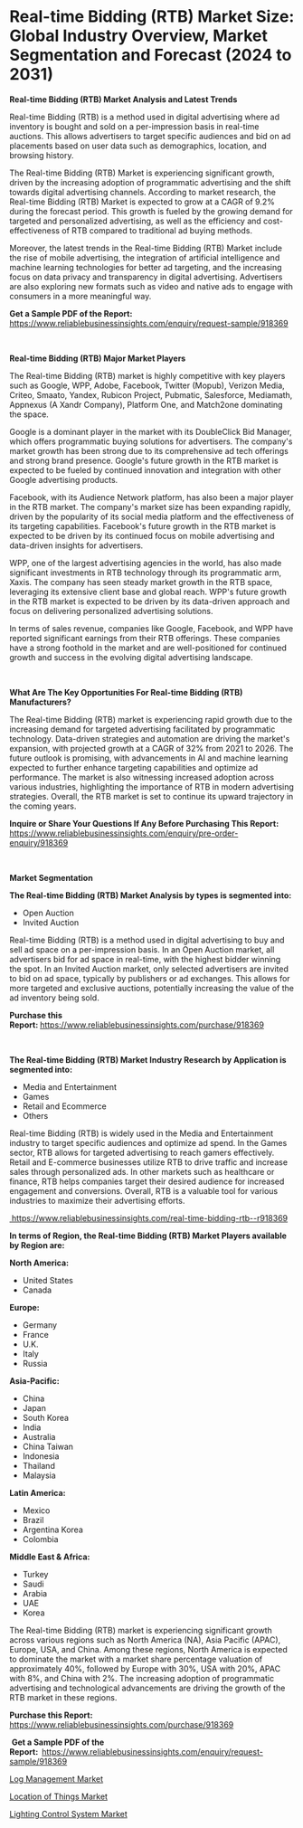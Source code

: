 <p><h1>Real-time Bidding (RTB) Market Size: Global Industry Overview, Market Segmentation and Forecast (2024 to 2031)</h1></p><p><strong>Real-time Bidding (RTB) Market Analysis and Latest Trends</strong></p>
<p><p>Real-time Bidding (RTB) is a method used in digital advertising where ad inventory is bought and sold on a per-impression basis in real-time auctions. This allows advertisers to target specific audiences and bid on ad placements based on user data such as demographics, location, and browsing history.</p><p>The Real-time Bidding (RTB) Market is experiencing significant growth, driven by the increasing adoption of programmatic advertising and the shift towards digital advertising channels. According to market research, the Real-time Bidding (RTB) Market is expected to grow at a CAGR of 9.2% during the forecast period. This growth is fueled by the growing demand for targeted and personalized advertising, as well as the efficiency and cost-effectiveness of RTB compared to traditional ad buying methods.</p><p>Moreover, the latest trends in the Real-time Bidding (RTB) Market include the rise of mobile advertising, the integration of artificial intelligence and machine learning technologies for better ad targeting, and the increasing focus on data privacy and transparency in digital advertising. Advertisers are also exploring new formats such as video and native ads to engage with consumers in a more meaningful way.</p></p>
<p><strong>Get a Sample PDF of the Report:&nbsp;</strong> <a href="https://www.reliablebusinessinsights.com/enquiry/request-sample/918369">https://www.reliablebusinessinsights.com/enquiry/request-sample/918369</a></p>
<p>&nbsp;</p>
<p><strong>Real-time Bidding (RTB) Major Market Players</strong></p>
<p><p>The Real-time Bidding (RTB) market is highly competitive with key players such as Google, WPP, Adobe, Facebook, Twitter (Mopub), Verizon Media, Criteo, Smaato, Yandex, Rubicon Project, Pubmatic, Salesforce, Mediamath, Appnexus (A Xandr Company), Platform One, and Match2one dominating the space.</p><p>Google is a dominant player in the market with its DoubleClick Bid Manager, which offers programmatic buying solutions for advertisers. The company's market growth has been strong due to its comprehensive ad tech offerings and strong brand presence. Google's future growth in the RTB market is expected to be fueled by continued innovation and integration with other Google advertising products.</p><p>Facebook, with its Audience Network platform, has also been a major player in the RTB market. The company's market size has been expanding rapidly, driven by the popularity of its social media platform and the effectiveness of its targeting capabilities. Facebook's future growth in the RTB market is expected to be driven by its continued focus on mobile advertising and data-driven insights for advertisers.</p><p>WPP, one of the largest advertising agencies in the world, has also made significant investments in RTB technology through its programmatic arm, Xaxis. The company has seen steady market growth in the RTB space, leveraging its extensive client base and global reach. WPP's future growth in the RTB market is expected to be driven by its data-driven approach and focus on delivering personalized advertising solutions.</p><p>In terms of sales revenue, companies like Google, Facebook, and WPP have reported significant earnings from their RTB offerings. These companies have a strong foothold in the market and are well-positioned for continued growth and success in the evolving digital advertising landscape.</p></p>
<p>&nbsp;</p>
<p><strong>What Are The Key Opportunities For Real-time Bidding (RTB) Manufacturers?</strong></p>
<p><p>The Real-time Bidding (RTB) market is experiencing rapid growth due to the increasing demand for targeted advertising facilitated by programmatic technology. Data-driven strategies and automation are driving the market's expansion, with projected growth at a CAGR of 32% from 2021 to 2026. The future outlook is promising, with advancements in AI and machine learning expected to further enhance targeting capabilities and optimize ad performance. The market is also witnessing increased adoption across various industries, highlighting the importance of RTB in modern advertising strategies. Overall, the RTB market is set to continue its upward trajectory in the coming years.</p></p>
<p><strong>Inquire or Share Your Questions If Any Before Purchasing This Report:</strong> <a href="https://www.reliablebusinessinsights.com/enquiry/pre-order-enquiry/918369">https://www.reliablebusinessinsights.com/enquiry/pre-order-enquiry/918369</a></p>
<p>&nbsp;</p>
<p><strong>Market Segmentation</strong></p>
<p><strong>The Real-time Bidding (RTB) Market Analysis by types is segmented into:</strong></p>
<p><ul><li>Open Auction</li><li>Invited Auction</li></ul></p>
<p><p>Real-time Bidding (RTB) is a method used in digital advertising to buy and sell ad space on a per-impression basis. In an Open Auction market, all advertisers bid for ad space in real-time, with the highest bidder winning the spot. In an Invited Auction market, only selected advertisers are invited to bid on ad space, typically by publishers or ad exchanges. This allows for more targeted and exclusive auctions, potentially increasing the value of the ad inventory being sold.</p></p>
<p><strong>Purchase this Report:&nbsp;</strong><a href="https://www.reliablebusinessinsights.com/purchase/918369">https://www.reliablebusinessinsights.com/purchase/918369</a></p>
<p>&nbsp;</p>
<p><strong>The Real-time Bidding (RTB) Market Industry Research by Application is segmented into:</strong></p>
<p><ul><li>Media and Entertainment</li><li>Games</li><li>Retail and Ecommerce</li><li>Others</li></ul></p>
<p><p>Real-time Bidding (RTB) is widely used in the Media and Entertainment industry to target specific audiences and optimize ad spend. In the Games sector, RTB allows for targeted advertising to reach gamers effectively. Retail and E-commerce businesses utilize RTB to drive traffic and increase sales through personalized ads. In other markets such as healthcare or finance, RTB helps companies target their desired audience for increased engagement and conversions. Overall, RTB is a valuable tool for various industries to maximize their advertising efforts.</p></p>
<p><a href="https://www.reliablebusinessinsights.com/real-time-bidding-rtb--r918369">&nbsp;https://www.reliablebusinessinsights.com/real-time-bidding-rtb--r918369</a></p>
<p><strong>In terms of Region, the Real-time Bidding (RTB) Market Players available by Region are:</strong></p>
<p>
    <p> <strong> North America: </strong>
        <ul>
            <li>United States</li>
            <li>Canada</li>
        </ul>
        </p> 
    <p> <strong> Europe: </strong>
        <ul>
            <li>Germany</li>
            <li>France</li>
            <li>U.K.</li>
            <li>Italy</li>
            <li>Russia</li>
        </ul>
        </p> 
    <p> <strong> Asia-Pacific: </strong>
        <ul>
            <li>China</li>
            <li>Japan</li>
            <li>South Korea</li>
            <li>India</li>
            <li>Australia</li>
            <li>China Taiwan</li>
            <li>Indonesia</li>
            <li>Thailand</li>
            <li>Malaysia</li>
        </ul>
        </p> 
    <p> <strong> Latin America: </strong>
        <ul>
            <li>Mexico</li>
            <li>Brazil</li>
            <li>Argentina Korea</li>
            <li>Colombia</li>
        </ul>
        </p> 
    <p> <strong> Middle East & Africa: </strong>
        <ul>
            <li>Turkey</li>
            <li>Saudi</li>
            <li>Arabia</li>
            <li>UAE</li>
            <li>Korea</li>
        </ul>
    </p>
    </p>
<p><p>The Real-time Bidding (RTB) market is experiencing significant growth across various regions such as North America (NA), Asia Pacific (APAC), Europe, USA, and China. Among these regions, North America is expected to dominate the market with a market share percentage valuation of approximately 40%, followed by Europe with 30%, USA with 20%, APAC with 8%, and China with 2%. The increasing adoption of programmatic advertising and technological advancements are driving the growth of the RTB market in these regions.</p></p>
<p><strong>Purchase this Report: </strong><a href="https://www.reliablebusinessinsights.com/purchase/918369">https://www.reliablebusinessinsights.com/purchase/918369</a></p>
<p>&nbsp;<strong>Get a Sample PDF of the Report:&nbsp;&nbsp;</strong><a href="https://www.reliablebusinessinsights.com/enquiry/request-sample/918369">https://www.reliablebusinessinsights.com/enquiry/request-sample/918369</a></p>
<p><strong></strong></p>
<p><p><a href="https://github.com/violawzepeda0462024/Market-Research-Report-List-1/blob/main/log-management-market.md">Log Management Market</a></p><p><a href="https://github.com/BurtonGALEN/Market-Research-Report-List-1/blob/main/location-of-things-market.md">Location of Things Market</a></p><p><a href="https://github.com/VincentButlerjXXf/Market-Research-Report-List-1/blob/main/lighting-control-system-market.md">Lighting Control System Market</a></p></p>